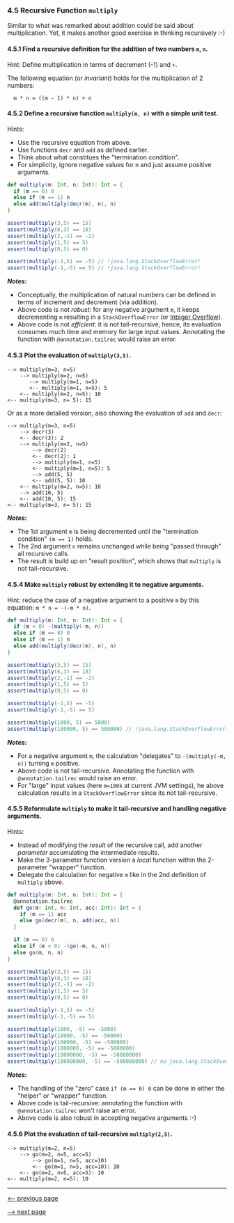 ### 4.5 Recursive Function `multiply`

Similar to what was remarked about addition could be said about multiplication.  Yet, it makes another good exercise in thinking recursively :-)

#### 4.5.1 Find a recursive definition for the addition of two numbers `m`, `n`.

Hint: Define multiplication in terms of decrement (-1) and `+`.

The following equation (or _invariant_) holds for the multiplication of 2 numbers:
```
  m * n = ((m - 1) * n) + n
```

#### 4.5.2 Define a recursive function `multiply(m, n)` with a simple unit test.

Hints:

* Use the recursive equation from above.
* Use functions `decr` and `add` as defined earlier.
* Think about what constitues the "termination condition".
* For simplicity, ignore negative values for `m` and just assume positive arguments.

```scala
def multiply(m: Int, n: Int): Int = {
  if (m == 0) 0
  else if (m == 1) n
  else add(multiply(decr(m), n), n)
}

assert(multiply(3,5) == 15)
assert(multiply(6,3) == 18)
assert(multiply(2,-1) == -2)
assert(multiply(1,5) == 5)
assert(multiply(0,5) == 0)

assert(multiply(-1,5) == -5) // !java.lang.StackOverflowError!
assert(multiply(-1,-5) == 5) // !java.lang.StackOverflowError!
```

___Notes:___

* Conceptually, the multiplication of natural numbers can be defined in terms of increment and decrement (via addition).
* Above code is not _robust_:  for any negative argument `m`, it keeps decrementing `m` resulting in a `StackOverflowError` (or [Integer Overflow](https://en.wikipedia.org/wiki/Integer_overflow)).
* Above code is not _efficient_: it is not tail-recursive, hence, its evaluation consumes much time and memory for large input values.  Annotating the function with `@annotation.tailrec` would raise an error.

#### 4.5.3 Plot the evaluation of `multiply(3,5)`.

```
--> multiply(m=3, n=5)
    --> multiply(m=2, n=5)
       --> multiply(m=1, n=5)
       <-- multiply(m=1, n=5): 5
    <-- multiply(m=2, n=5): 10
<-- multiply(m=3, n= 5): 15
```

Or as a more detailed version, also showing the evaluation of `add` and `decr`:

```
--> multiply(m=3, n=5)
    --> decr(3)
    <-- decr(3): 2
    --> multiply(m=2, n=5)
    	--> decr(2)
    	<-- decr(2): 1
        --> multiply(m=1, n=5)
        <-- multiply(m=1, n=5): 5
    	--> add(5, 5)
    	<-- add(5, 5): 10
    <-- multiply(m=2, n=5): 10
    --> add(10, 5)
    <-- add(10, 5): 15
<-- multiply(m=3, n= 5): 15
```

___Notes:___

* The 1st argument `m` is being decremented until the "termination condition" `(m == 1)` holds.
* The 2nd argument `n` remains unchanged  while being "passed through" all recursive calls.
* The result is build up on "result position", which shows that `multiply` is not tail-recursive.

#### 4.5.4 Make `multiply` robust by extending it to negative arguments.

Hint: reduce the case of a negative argument to a positive `m` by this equation: `m * n = -(-m * n)`.

```scala
def multiply(m: Int, n: Int): Int = {
  if (m < 0) -(multiply(-m, n))
  else if (m == 0) 0
  else if (m == 1) n
  else add(multiply(decr(m), n), n)
}

assert(multiply(3,5) == 15)
assert(multiply(6,3) == 18)
assert(multiply(2,-1) == -2)
assert(multiply(1,5) == 5)
assert(multiply(0,5) == 0)

assert(multiply(-1,5) == -5)
assert(multiply(-1,-5) == 5)

assert(multiply(1000, 5) == 5000)
assert(multiply(100000, 5) == 500000) // !java.lang.StackOverflowError!
```

___Notes:___

* For a negative argument `m`, the calculation "delegates" to `-(multiply(-m, n))` turning `m` positive.
* Above code is not tail-recursive.  Annotating the function with `@annotation.tailrec` would raise an error.
* For "large" input values (here `m=100k` at current JVM settings), he above calculation results in a `StackOverflowError` since its not tail-recursive.

#### 4.5.5 Reformulate `multiply` to make it tail-recursive and handling negative arguments.

Hints:

* Instead of modifying the _result_ of the recursive call, add another _parameter_ accumulating the intermediate results.
* Make the 3-parameter function version a _local_ function within the 2-parameter "wrapper" function.
* Delegate the calculation for negative `m` like in the 2nd definition of `multiply` above.

```scala
def multiply(m: Int, n: Int): Int = {
  @annotation.tailrec
  def go(m: Int, n: Int, acc: Int): Int = {
    if (m == 1) acc
    else go(decr(m), n, add(acc, n))
  }

  if (m == 0) 0
  else if (m < 0) -(go(-m, n, n))
  else go(m, n, n)
}

assert(multiply(3,5) == 15)
assert(multiply(6,3) == 18)
assert(multiply(2,-1) == -2)
assert(multiply(1,5) == 5)
assert(multiply(0,5) == 0)

assert(multiply(-1,5) == -5)
assert(multiply(-1,-5) == 5)

assert(multiply(1000, -5) == -5000)
assert(multiply(10000, -5) == -50000)
assert(multiply(100000, -5) == -500000)
assert(multiply(1000000, -5) == -5000000)
assert(multiply(10000000, -5) == -50000000)
assert(multiply(100000000, -5) == -500000000) // no java.lang.StackOverflowError
```

___Notes:___

* The handling of the "zero" case `if (m == 0) 0` can be done in either the "helper" or "wrapper" function.
* Above code is tail-recursive: annotating the function with `@annotation.tailrec` won't raise an error.
* Above code is also robust in accepting negative arguments :-)

#### 4.5.6 Plot the evaluation of tail-recursive `multiply(2,5)`.

```
--> multiply(m=2, n=5)
    --> go(m=2, n=5, acc=5)
        --> go(m=1, n=5, acc=10)
        <-- go(m=1, n=5, acc=10): 10
    <-- go(m=2, n=5, acc=5): 10
<-- multiply(m=2, n=5): 10
```

-----------------

[<-- previous page](ch4_4_recursive_add.md)

[--> next page](ch5_miscellaneous.md)
